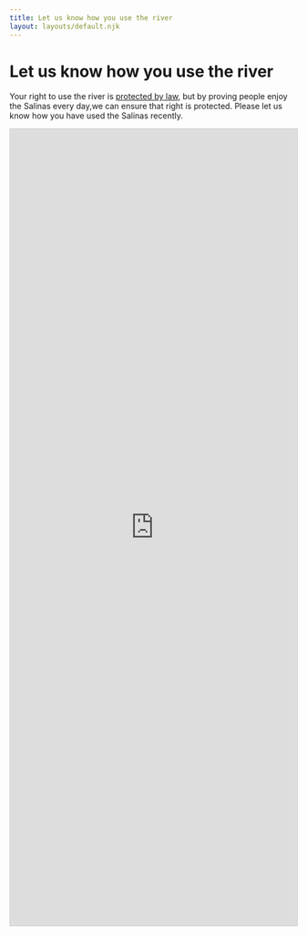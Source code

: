 ```yaml
---
title: Let us know how you use the river
layout: layouts/default.njk
---
```


# Let us know how you use the river

Your right to use the river is [protected by law](/overview/private-property), but by proving people enjoy the Salinas every day,we can ensure that right is protected. Please let us know how you have used the Salinas recently.

<iframe class="airtable-embed" src="https://airtable.com/embed/shr26e5gBKvJTXbwg?backgroundColor=green" frameborder="0" onmousewheel="" width="100%" height="1400" style="background: transparent; border: 1px solid #ccc;"></iframe>

